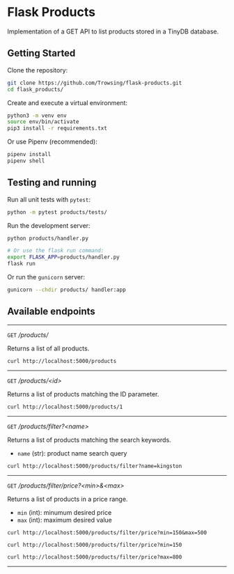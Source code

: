 # Flask Products

Implementation of a GET API to list products stored in a TinyDB database.

## Getting Started

Clone the repository:
```bash
git clone https://github.com/Trowsing/flask-products.git
cd flask_products/
``` 
Create and execute a virtual environment:
```bash
python3 -m venv env
source env/bin/activate
pip3 install -r requirements.txt
```

Or use Pipenv (recommended):
```bash
pipenv install
pipenv shell
```

## Testing and running

Run all unit tests with `pytest`:

```bash
python -m pytest products/tests/
```

Run the development server:

```bash
python products/handler.py

# Or use the flask run command:
export FLASK_APP=products/handler.py
flask run
```

Or run the `gunicorn` server:

```bash
gunicorn --chdir products/ handler:app
```

## Available endpoints

---

`GET` */products/* 

Returns a list of all products.

`curl http://localhost:5000/products`

---

`GET` */products/\<id>*

Returns a list of products matching the ID parameter.

`curl http://localhost:5000/products/1`


---

`GET` */products/filter?\<name>*

Returns a list of products matching the search keywords.

- `name` (str): product name search query 

`curl http://localhost:5000/products/filter?name=kingston`


---

`GET` */products/filter/price?\<min>&\<max>*

Returns a list of products in a price range.

- `min` (int): minumum desired price
- `max` (int): maximum desired value

`curl http://localhost:5000/products/filter/price?min=150&max=500`

`curl http://localhost:5000/products/filter/price?min=150`


`curl http://localhost:5000/products/filter/price?max=800`


---
